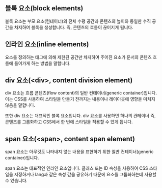 ## 블록 요소(block elements)

블록 요소는 부모 요소(컨테이너)의 전체 수평 공간과 콘텐츠의 높이와 동일한 수직 공간을 차지하여 블록을 생성합니다. 즉, 콘텐츠의 흐름이 끊어지게 됩니다.

## 인라인 요소(inline elements)

요소를 정의하는 태그에 의해 제한된 공간만 차지하여 주어진 요소가 문서의 콘텐츠 흐름에 들어가게 하는 방법을 말합니다.

## div 요소(\<div>, content division element)

div 요소는 흐름 콘텐츠(flow content)의 일반 컨테이너(generic container)입니다. 이는 CSS를 사용하여 스타일을 만들기 전까지는 내용이나 레이아웃에 영향을 미치지 않음을 말합니다.

또한 div 요소는 대표적인 블록 요소입니다. div 요소를 사용하면 하나의 컨테이너 즉, 콘텐츠를 그룹화하고 CSS에서 한 번에 스타일을 적용할 수 있게 됩니다.

## span 요소(\<span>, content span element)

span 요소는 아무것도 나타내지 않는 내용을 표현하기 위한 일반 컨테이너(generic container)입니다.

span 요소는 대표적인 인라인 요소입니다. 클래스 또는 ID 속성을 사용하여 CSS 스타일을 지정하거나 lang과 같은 속성 값을 공유하기 때문에 요소를 그룹화하는데 사용할 수 있습니다.
